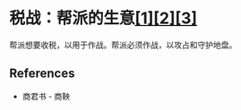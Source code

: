 # 税战：帮派的生意[[1]](./appendices/for-survivors.md)[[2]](./appendices/artificial-cowboy.md)[[3]](./appendices/interstellar-migration.md)

帮派想要收税，以用于作战。帮派必须作战，以攻占和守护地盘。

## References

- 商君书 - 商鞅
